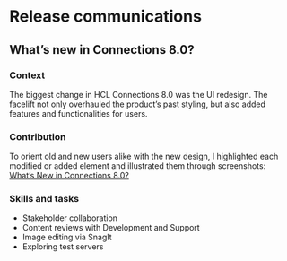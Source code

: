 # Release communications

## What’s new in Connections 8.0?

### Context

The biggest change in HCL Connections 8.0 was the UI redesign. The facelift not only overhauled the product’s past styling, but also added features and functionalities for users.

### Contribution

To orient old and new users alike with the new design, I highlighted each modified or added element and illustrated them through screenshots: [What’s New in Connections 8.0?](https://opensource.hcltechsw.com/connections-doc/v8/admin/overview/i_ovr_r_whats_new.html)

### Skills and tasks

- Stakeholder collaboration
- Content reviews with Development and Support
- Image editing via SnagIt
- Exploring test servers

